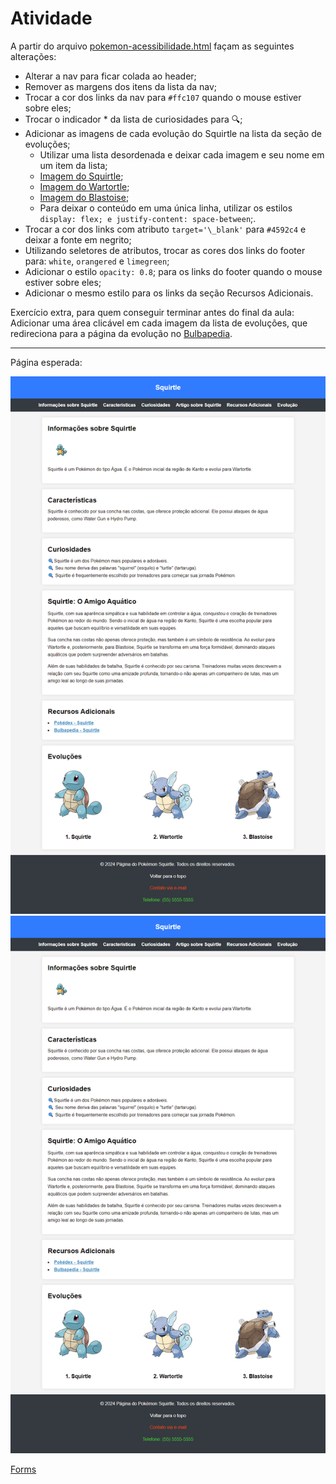 # Atividade

A partir do arquivo [pokemon-acessibilidade.html](../2024-02-27/exemplos/pokemon-acessibilidade.html) façam as seguintes alterações:

- Alterar a nav para ficar colada ao header;
- Remover as margens dos itens da lista da nav;
- Trocar a cor dos links da nav para `#ffc107` quando o mouse estiver sobre eles;
- Trocar o indicador \* da lista de curiosidades para 🔍;
- Adicionar as imagens de cada evolução do Squirtle na lista da seção de evoluções;
  - Utilizar uma lista desordenada e deixar cada imagem e seu nome em um item da lista;
  - [Imagem do Squirtle](https://assets.pokemon.com/assets/cms2/img/pokedex/detail/007.png);
  - [Imagem do Wartortle](https://assets.pokemon.com/assets/cms2/img/pokedex/detail/008.png);
  - [Imagem do Blastoise](https://assets.pokemon.com/assets/cms2/img/pokedex/detail/009.png);
  - Para deixar o conteúdo em uma única linha, utilizar os estilos `display: flex; e justify-content: space-between`;.
- Trocar a cor dos links com atributo `target='\_blank'` para `#4592c4` e deixar a fonte em negrito;
- Utilizando seletores de atributos, trocar as cores dos links do footer para: `white`, `orangered` e `limegreen`;
- Adicionar o estilo `opacity: 0.8`; para os links do footer quando o mouse estiver sobre eles;
- Adicionar o mesmo estilo para os links da seção Recursos Adicionais.

Exercício extra, para quem conseguir terminar antes do final da aula:
Adicionar uma área clicável em cada imagem da lista de evoluções, que redireciona para a página da evolução no [Bulbapedia](https://bulbapedia.bulbagarden.net/wiki/).

---

Página esperada:

<img src="./imgs/pokemon-29-02-24_1.png" alt="Primeira dobra do exemplo da página esperada"/>

<img src="./imgs/pokemon-29-02-24_2.png" alt="Segunda dobra do exemplo da página esperada"/>

[Forms](https://forms.gle/bWNsabYgtyK1cXyw8)
